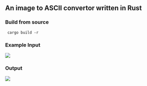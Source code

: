 ## An image to ASCII convertor written in Rust
### Build from source 
``` cargo build -r```

### Example Input
![](https://github.com/JosunHK/ascii_image_rs/blob/main/previews/input.jpg)
### Output
![](https://github.com/JosunHK/ascii_image_rs/blob/main/previews/output.JPG)
